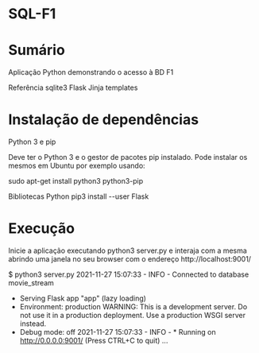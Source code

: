 # SQL-F1
# Sumário

Aplicação Python demonstrando o acesso à BD F1

Referência
sqlite3
Flask
Jinja templates

# Instalação de dependências
Python 3 e pip

Deve ter o Python 3 e o gestor de pacotes pip instalado. Pode instalar os mesmos em Ubuntu por exemplo usando:

sudo apt-get install python3 python3-pip

Bibliotecas Python
pip3 install --user Flask

# Execução
Inicie a aplicação executando python3 server.py e interaja com a mesma abrindo uma janela no seu browser com o endereço http://localhost:9001/

$ python3 server.py
2021-11-27 15:07:33 - INFO - Connected to database movie_stream
 * Serving Flask app "app" (lazy loading)
 * Environment: production
   WARNING: This is a development server. Do not use it in a production deployment.
   Use a production WSGI server instead.
 * Debug mode: off
2021-11-27 15:07:33 - INFO -  * Running on http://0.0.0.0:9001/ (Press CTRL+C to quit)
...
